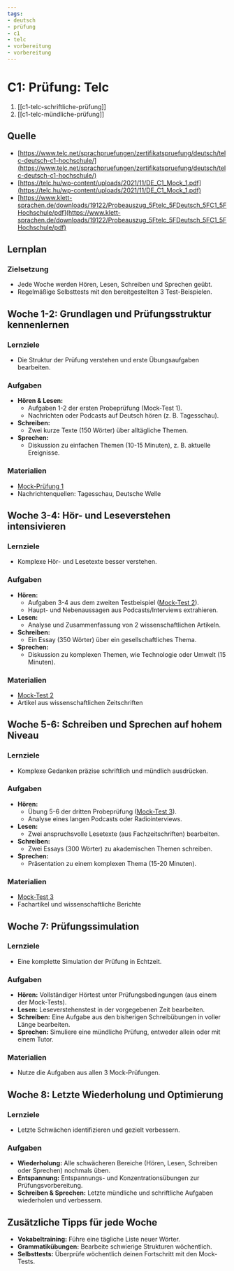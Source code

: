 ```yaml
---
tags: 
- deutsch
- prüfung
- c1
- telc
- vorbereitung
- vorbereitung
---
```


# C1: Prüfung: Telc

1. [[c1-telc-schriftliche-prüfung]]
2. [[c1-telc-mündliche-prüfung]]

## Quelle

- [https://www.telc.net/sprachpruefungen/zertifikatspruefung/deutsch/telc-deutsch-c1-hochschule/](https://www.telc.net/sprachpruefungen/zertifikatspruefung/deutsch/telc-deutsch-c1-hochschule/)
- [https://telc.hu/wp-content/uploads/2021/11/DE_C1_Mock_1.pdf](https://telc.hu/wp-content/uploads/2021/11/DE_C1_Mock_1.pdf)
- [https://www.klett-sprachen.de/downloads/19122/Probeauszug_5Ftelc_5FDeutsch_5FC1_5FHochschule/pdf](https://www.klett-sprachen.de/downloads/19122/Probeauszug_5Ftelc_5FDeutsch_5FC1_5FHochschule/pdf)

## Lernplan

### Zielsetzung

- Jede Woche werden Hören, Lesen, Schreiben und Sprechen geübt.
- Regelmäßige Selbsttests mit den bereitgestellten 3 Test-Beispielen.

## Woche 1-2: Grundlagen und Prüfungsstruktur kennenlernen

### Lernziele

- Die Struktur der Prüfung verstehen und erste Übungsaufgaben bearbeiten.

### Aufgaben

- **Hören & Lesen:**
  - Aufgaben 1-2 der ersten Probeprüfung (Mock-Test 1).
  - Nachrichten oder Podcasts auf Deutsch hören (z. B. Tagesschau).
- **Schreiben:**
  - Zwei kurze Texte (150 Wörter) über alltägliche Themen.
- **Sprechen:**
  - Diskussion zu einfachen Themen (10-15 Minuten), z. B. aktuelle Ereignisse.

### Materialien

- [Mock-Prüfung 1](https://telc.hu/wp-content/uploads/2021/11/DE_C1_Mock_1.pdf)
- Nachrichtenquellen: Tagesschau, Deutsche Welle

## Woche 3-4: Hör- und Leseverstehen intensivieren

### Lernziele

- Komplexe Hör- und Lesetexte besser verstehen.

### Aufgaben

- **Hören:**
  - Aufgaben 3-4 aus dem zweiten Testbeispiel ([Mock-Test 2](https://www.klett-sprachen.de/downloads/19122/Probeauszug_5Ftelc_5FDeutsch_5FC1_5FHochschule/pdf)).
  - Haupt- und Nebenaussagen aus Podcasts/Interviews extrahieren.
- **Lesen:**
  - Analyse und Zusammenfassung von 2 wissenschaftlichen Artikeln.
- **Schreiben:**
  - Ein Essay (350 Wörter) über ein gesellschaftliches Thema.
- **Sprechen:**
  - Diskussion zu komplexen Themen, wie Technologie oder Umwelt (15 Minuten).

### Materialien

- [Mock-Test 2](https://www.klett-sprachen.de/downloads/19122/Probeauszug_5Ftelc_5FDeutsch_5FC1_5FHochschule/pdf)
- Artikel aus wissenschaftlichen Zeitschriften

## Woche 5-6: Schreiben und Sprechen auf hohem Niveau

### Lernziele

- Komplexe Gedanken präzise schriftlich und mündlich ausdrücken.

### Aufgaben

- **Hören:**
  - Übung 5-6 der dritten Probeprüfung ([Mock-Test 3](https://www.telc.net/sprachpruefungen/zertifikatspruefung/deutsch/telc-deutsch-c1-hochschule/)).
  - Analyse eines langen Podcasts oder Radiointerviews.
- **Lesen:**
  - Zwei anspruchsvolle Lesetexte (aus Fachzeitschriften) bearbeiten.
- **Schreiben:**
  - Zwei Essays (300 Wörter) zu akademischen Themen schreiben.
- **Sprechen:**
  - Präsentation zu einem komplexen Thema (15-20 Minuten).

### Materialien

- [Mock-Test 3](https://www.telc.net/sprachpruefungen/zertifikatspruefung/deutsch/telc-deutsch-c1-hochschule/)
- Fachartikel und wissenschaftliche Berichte

## Woche 7: Prüfungssimulation

### Lernziele

- Eine komplette Simulation der Prüfung in Echtzeit.

### Aufgaben

- **Hören:** Vollständiger Hörtest unter Prüfungsbedingungen (aus einem der Mock-Tests).
- **Lesen:** Leseverstehenstest in der vorgegebenen Zeit bearbeiten.
- **Schreiben:** Eine Aufgabe aus den bisherigen Schreibübungen in voller Länge bearbeiten.
- **Sprechen:** Simuliere eine mündliche Prüfung, entweder allein oder mit einem Tutor.

### Materialien

- Nutze die Aufgaben aus allen 3 Mock-Prüfungen.

## Woche 8: Letzte Wiederholung und Optimierung

### Lernziele

- Letzte Schwächen identifizieren und gezielt verbessern.

### Aufgaben

- **Wiederholung:** Alle schwächeren Bereiche (Hören, Lesen, Schreiben oder Sprechen) nochmals üben.
- **Entspannung:** Entspannungs- und Konzentrationsübungen zur Prüfungsvorbereitung.
- **Schreiben & Sprechen:** Letzte mündliche und schriftliche Aufgaben wiederholen und verbessern.

## Zusätzliche Tipps für jede Woche

- **Vokabeltraining:** Führe eine tägliche Liste neuer Wörter.
- **Grammatikübungen:** Bearbeite schwierige Strukturen wöchentlich.
- **Selbsttests:** Überprüfe wöchentlich deinen Fortschritt mit den Mock-Tests.
